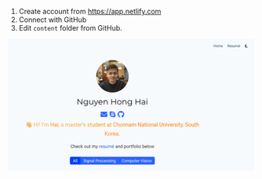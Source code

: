 1. Create account from https://app.netlify.com
2. Connect with GitHub
3. Edit `content` folder from GitHub.

![preview](preview.png)
